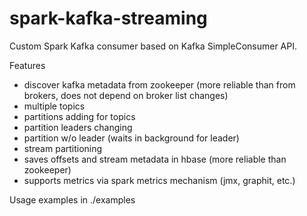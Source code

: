 spark-kafka-streaming
=====================

Custom Spark Kafka consumer based on Kafka SimpleConsumer API.

Features
- discover kafka metadata from zookeeper (more reliable than from brokers, does not depend on broker list changes)
- multiple topics
- partitions adding for topics
- partition leaders changing
- partition w/o leader (waits in background for leader)
- stream partitioning
- saves offsets and stream metadata in hbase (more reliable than zookeeper)
- supports metrics via spark metrics mechanism (jmx, graphit, etc.)



Usage examples in ./examples


